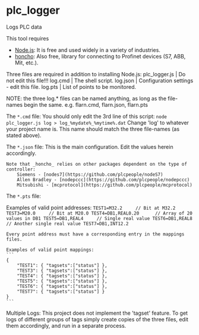 # plc_logger
Logs PLC data


This tool requires
* [Node.js](www.nodejs.org): It is free and used widely in a variety of industries.
* [honcho](https://github.com/plcpeople/honcho): Also free, library for connecting to Profinet devices (S7, ABB, Mit, etc.).

Three files are required in addition to installing Node.js:
plc_logger.js | Do not edit this file!!!
log.cmd | The shell script.
log.json | Configuration settings - edit this file.
log.pts | List of points to be monitored.

NOTE: the three log.* files can be named anything, as long as the file-names begin the same.
	e.g. flarn.cmd, flarn.json, flarn.pts


The `*.cmd` file:
	You should only edit the 3rd line of this script:
`
	node plc_logger.js log > log_%mydate%_%mytime%.dat
`
	Change 'log' to whatever your project name is.  This name should match the three file-names (as stated above).


The `*.json` file:
	This is the main configuration.  Edit the values herein accordingly.

	Note that _honcho_ relies on other packages dependent on the type of controller:
		Siemens - [nodes7](https://github.com/plcpeople/nodeS7)
		Allen Bradley - [nodepccc](https://github.com/plcpeople/nodepccc)
		Mitsubishi - [mcprotocol](https://github.com/plcpeople/mcprotocol)


The `*.pts` file:

Examples of valid point addresses:
	```
	TEST1=M32.2		// Bit at M32.2
	TEST3=M20.0		// Bit at M20.0
	TEST4=DB1,REAL0.20		// Array of 20 values in DB1
	TEST5=DB1,REAL4		// Single real value
	TEST6=DB1,REAL8		// Another single real value
	TEST7=DB1,INT12.2
	```

	Every point address must have a corresponding entry in the mappings files.

	Examples of valid point mappings:
	```
	{
		"TEST1": { "tagsets":["status"] },
		"TEST3": { "tagsets":["status"] },
		"TEST4": { "tagsets":["status"] },
		"TEST5": { "tagsets":["status"] },
		"TEST6": { "tagsets":["status"] },
		"TEST7": { "tagsets":["status"] }
	}
	```


Multiple Logs:
	This project does not implement the 'tagset' feature.  To get logs of different groups of tags simply create copies of the three files, edit them accordingly, and run in a separate process.
